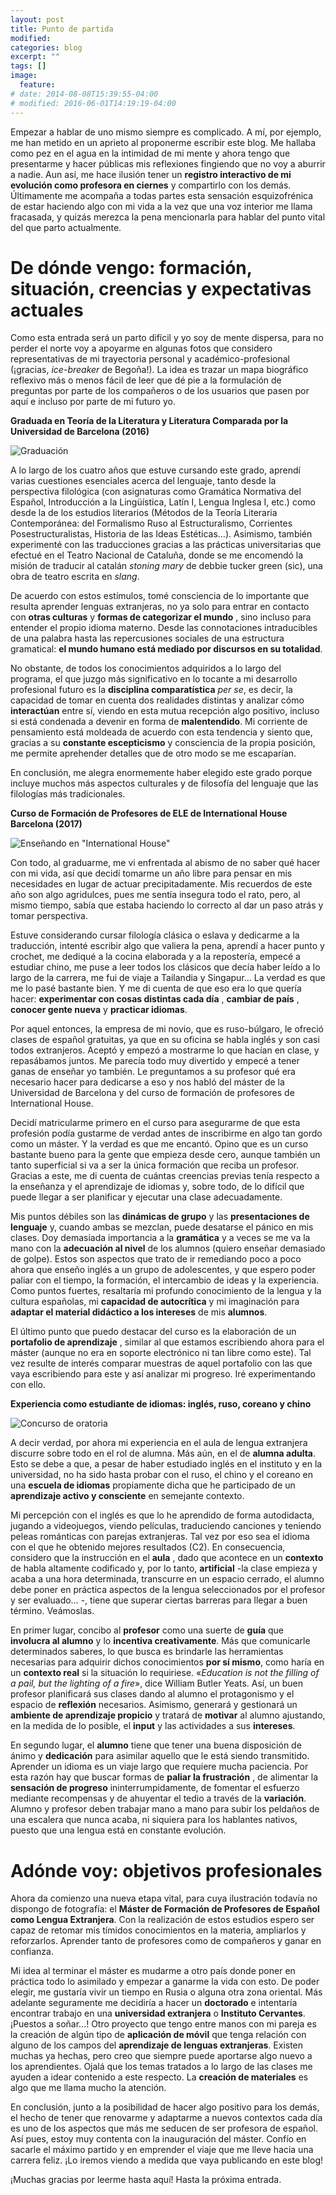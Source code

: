 ```yaml
---
layout: post
title: Punto de partida
modified:
categories: blog
excerpt: ""
tags: []
image:
  feature:
# date: 2014-08-08T15:39:55-04:00
# modified: 2016-06-01T14:19:19-04:00
---
```


Empezar a hablar de uno mismo siempre es complicado. A mí, por ejemplo, me han metido en un aprieto al proponerme escribir este blog. Me hallaba como pez en el agua en la intimidad de mi mente y ahora tengo que presentarme y hacer públicas mis reflexiones fingiendo que no voy a aburrir a nadie. Aun así, me hace ilusión tener un **registro interactivo de mi evolución como profesora en ciernes** y compartirlo con los demás. Últimamente me acompaña a todas partes esta sensación esquizofrénica de estar haciendo algo con mi vida a la vez que una voz interior me llama fracasada, y quizás merezca la pena mencionarla para hablar del punto vital del que parto actualmente.

# De dónde vengo: formación, situación, creencias y expectativas actuales

Como esta entrada será un parto difícil y yo soy de mente dispersa, para no perder el norte voy a apoyarme en algunas fotos que considero representativas de mi trayectoria personal y académico-profesional (¡gracias, _ice-breaker_ de Begoña!). La idea es trazar un mapa biográfico reflexivo más o menos fácil de leer que dé pie a la formulación de preguntas por parte de los compañeros o de los usuarios que pasen por aquí e incluso por parte de mi futuro yo.

**Graduada en Teoría de la Literatura y Literatura Comparada por la Universidad de Barcelona (2016)**

![Graduación](/images/graduacion.jpg)

A lo largo de los cuatro años que estuve cursando este grado, aprendí varias cuestiones esenciales acerca del lenguaje, tanto desde la perspectiva filológica (con asignaturas como Gramática Normativa del Español, Introducción a la Lingüística, Latín I, Lengua Inglesa I, etc.) como desde la de los estudios literarios (Métodos de la Teoría Literaria Contemporánea: del Formalismo Ruso al Estructuralismo, Corrientes Posestructuralistas, Historia de las Ideas Estéticas…). Asimismo, también experimenté con las traducciones gracias a las prácticas universitarias que efectué en el Teatro Nacional de Cataluña, donde se me encomendó la misión de traducir al catalán _stoning mary_ de debbie tucker green (sic), una obra de teatro escrita en _slang_.

De acuerdo con estos estímulos, tomé consciencia de lo importante que resulta aprender lenguas extranjeras, no ya solo para entrar en contacto con **otras culturas** y **formas de categorizar el mundo** , sino incluso para entender el propio idioma materno. Desde las connotaciones intraducibles de una palabra hasta las repercusiones sociales de una estructura gramatical: **el mundo humano está mediado por discursos en su totalidad**.

No obstante, de todos los conocimientos adquiridos a lo largo del programa, el que juzgo más significativo en lo tocante a mi desarrollo profesional futuro es la **disciplina comparatística** _per se_, es decir, la capacidad de tomar en cuenta dos realidades distintas y analizar cómo **interactúan** entre sí, viendo en esta mutua recepción algo positivo, incluso si está condenada a devenir en forma de **malentendido**. Mi corriente de pensamiento está moldeada de acuerdo con esta tendencia y siento que, gracias a su **constante escepticismo** y consciencia de la propia posición, me permite aprehender detalles que de otro modo se me escaparían.

En conclusión, me alegra enormemente haber elegido este grado porque incluye muchos más aspectos culturales y de filosofía del lenguaje que las filologías más tradicionales.

**Curso de Formación de Profesores de ELE de International House Barcelona (2017)**

![Enseñando en "International House"](/images/international-house.jpg)

Con todo, al graduarme, me vi enfrentada al abismo de no saber qué hacer con mi vida, así que decidí tomarme un año libre para pensar en mis necesidades en lugar de actuar precipitadamente. Mis recuerdos de este año son algo agridulces, pues me sentía insegura todo el rato, pero, al mismo tiempo, sabía que estaba haciendo lo correcto al dar un paso atrás y tomar perspectiva.

Estuve considerando cursar filología clásica o eslava y dedicarme a la traducción, intenté escribir algo que valiera la pena, aprendí a hacer punto y crochet, me dediqué a la cocina elaborada y a la repostería, empecé a estudiar chino, me puse a leer todos los clásicos que decía haber leído a lo largo de la carrera, me fui de viaje a Tailandia y Singapur… La verdad es que me lo pasé bastante bien. Y me di cuenta de que eso era lo que quería hacer: **experimentar con cosas distintas cada día** , **cambiar de país** , **conocer gente nueva** y **practicar idiomas**.

Por aquel entonces, la empresa de mi novio, que es ruso-búlgaro, le ofreció clases de español gratuitas, ya que en su oficina se habla inglés y son casi todos extranjeros. Aceptó y empezó a mostrarme lo que hacían en clase, y repasábamos juntos. Me parecía todo muy divertido y empecé a tener ganas de enseñar yo también. Le preguntamos a su profesor qué era necesario hacer para dedicarse a eso y nos habló del máster de la Universidad de Barcelona y del curso de formación de profesores de International House.

Decidí matricularme primero en el curso para asegurarme de que esta profesión podía gustarme de verdad antes de inscribirme en algo tan gordo como un máster. Y la verdad es que me encantó. Opino que es un curso bastante bueno para la gente que empieza desde cero, aunque también un tanto superficial si va a ser la única formación que reciba un profesor. Gracias a este, me di cuenta de cuántas creencias previas tenía respecto a la enseñanza y el aprendizaje de idiomas y, sobre todo, de lo difícil que puede llegar a ser planificar y ejecutar una clase adecuadamente.

Mis puntos débiles son las **dinámicas de grupo** y las **presentaciones de lenguaje** y, cuando ambas se mezclan, puede desatarse el pánico en mis clases. Doy demasiada importancia a la **gramática** y a veces se me va la mano con la **adecuación al nivel** de los alumnos (quiero enseñar demasiado de golpe). Estos son aspectos que trato de ir remediando poco a poco ahora que enseño inglés a un grupo de adolescentes, y que espero poder paliar con el tiempo, la formación, el intercambio de ideas y la experiencia. Como puntos fuertes, resaltaría mi profundo conocimiento de la lengua y la cultura españolas, mi **capacidad de autocrítica** y mi imaginación para **adaptar el material didáctico a los intereses** de mis **alumnos**.

El último punto que puedo destacar del curso es la elaboración de un **portafolio de aprendizaje** , similar al que estamos escribiendo ahora para el máster (aunque no era en soporte electrónico ni tan libre como este). Tal vez resulte de interés comparar muestras de aquel portafolio con las que vaya escribiendo para este y así analizar mi progreso. Iré experimentando con ello.

**Experiencia como estudiante de idiomas: inglés, ruso, coreano y chino**

![Concurso de oratoria](/images/coreano.jpg)

A decir verdad, por ahora mi experiencia en el aula de lengua extranjera discurre sobre todo en el rol de alumna. Más aún, en el de **alumna adulta**. Esto se debe a que, a pesar de haber estudiado inglés en el instituto y en la universidad, no ha sido hasta probar con el ruso, el chino y el coreano en una **escuela de idiomas** propiamente dicha que he participado de un **aprendizaje activo y consciente** en semejante contexto.

Mi percepción con el inglés es que lo he aprendido de forma autodidacta, jugando a videojuegos, viendo películas, traduciendo canciones y teniendo peleas románticas con parejas extranjeras. Tal vez por eso sea el idioma con el que he obtenido mejores resultados (C2). En consecuencia, considero que la instrucción en el **aula** , dado que acontece en un **contexto** de habla altamente codificado y, por lo tanto, **artificial** -la clase empieza y acaba a una hora determinada, transcurre en un espacio cerrado, el alumno debe poner en práctica aspectos de la lengua seleccionados por el profesor y ser evaluado… -, tiene que superar ciertas barreras para llegar a buen término. Veámoslas.

En primer lugar, concibo al **profesor** como una suerte de **guía** que **involucra al alumno** y lo **incentiva creativamente**. Más que comunicarle determinados saberes, lo que busca es brindarle las herramientas necesarias para adquirir dichos conocimientos **por sí mismo**, como haría en un **contexto real** si la situación lo requiriese. «_Education is not the filling of a pail, but the lighting of a fire_», dice William Butler Yeats. Así, un buen profesor planificará sus clases dando al alumno el protagonismo y el espacio de **reflexión** necesarios. Asimismo, generará y gestionará un **ambiente de aprendizaje propicio** y tratará de **motivar** al alumno ajustando, en la medida de lo posible, el **input** y las actividades a sus **intereses**.

En segundo lugar, el **alumno** tiene que tener una buena disposición de ánimo y **dedicación** para asimilar aquello que le está siendo transmitido. Aprender un idioma es un viaje largo que requiere mucha paciencia. Por esta razón hay que buscar formas de **paliar la frustración** , de alimentar la **sensación de progreso** ininterrumpidamente, de fomentar el esfuerzo mediante recompensas y de ahuyentar el tedio a través de la **variación**. Alumno y profesor deben trabajar mano a mano para subir los peldaños de una escalera que nunca acaba, ni siquiera para los hablantes nativos, puesto que una lengua está en constante evolución.

# Adónde voy: objetivos profesionales

Ahora da comienzo una nueva etapa vital, para cuya ilustración todavía no dispongo de fotografía: el **Máster de Formación de Profesores de Español como Lengua Extranjera**. Con la realización de estos estudios espero ser capaz de retomar mis tímidos conocimientos en la materia, ampliarlos y reforzarlos. Aprender tanto de profesores como de compañeros y ganar en confianza.

Mi idea al terminar el máster es mudarme a otro país donde poner en práctica todo lo asimilado y empezar a ganarme la vida con esto. De poder elegir, me gustaría vivir un tiempo en Rusia o alguna otra zona oriental. Más adelante seguramente me decidiría a hacer un **doctorado** e intentaría encontrar trabajo en una **universidad extranjera** o **Instituto Cervantes**. ¡Puestos a soñar…! Otro proyecto que tengo entre manos con mi pareja es la creación de algún tipo de **aplicación de móvil** que tenga relación con alguno de los campos del **aprendizaje de lenguas extranjeras**. Existen muchas ya hechas, pero creo que siempre puede aportarse algo nuevo a los aprendientes. Ojalá que los temas tratados a lo largo de las clases me ayuden a idear contenido a este respecto. La **creación de materiales** es algo que me llama mucho la atención.

En conclusión, junto a la posibilidad de hacer algo positivo para los demás, el hecho de tener que renovarme y adaptarme a nuevos contextos cada día es uno de los aspectos que más me seducen de ser profesora de español. Así pues, estoy muy contenta con la inauguración del máster. Confío en sacarle el máximo partido y en emprender el viaje que me lleve hacia una carrera feliz. ¡Lo iremos viendo a medida que vaya publicando en este blog!

¡Muchas gracias por leerme hasta aquí! Hasta la próxima entrada.